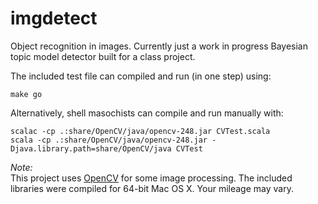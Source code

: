 imgdetect
=========

Object recognition in images. Currently just a work in progress Bayesian topic model detector built for a class project.

The included test file can compiled and run (in one step) using:

    make go

Alternatively, shell masochists can compile and run manually with:

    scalac -cp .:share/OpenCV/java/opencv-248.jar CVTest.scala
    scala -cp .:share/OpenCV/java/opencv-248.jar -Djava.library.path=share/OpenCV/java CVTest

*Note:*  
This project uses [OpenCV](http://opencv.org/) for some image processing. The included libraries were compiled for 64-bit Mac OS X. Your mileage may vary.
